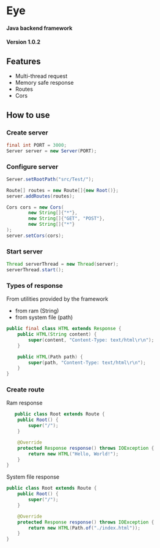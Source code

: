 # Eye 

#### Java backend framework

#### Version 1.0.2

## Features

- Multi-thread request
- Memory safe response
- Routes
- Cors

## How to use

### Create server

```java
final int PORT = 3000;
Server server = new Server(PORT);
```

### Configure server

```java
Server.setRootPath("src/Test/");

Route[] routes = new Route[]{new Root()};
server.addRoutes(routes);

Cors cors = new Cors(
		new String[]{"*"},
		new String[]{"GET", "POST"},
		new String[]{"*"}
);
server.setCors(cors);
```

### Start server

```java
Thread serverThread = new Thread(server);
serverThread.start();
```

### Types of response

From utilities provided by the framework

- from ram         (String)
- from system file (path)

```java
public final class HTML extends Response {
	public HTML(String content) {
		super(content, "Content-Type: text/html\r\n");
	}

	public HTML(Path path) {
		super(path, "Content-Type: text/html\r\n");
	}
}
```

### Create route

Ram response

```java
   public class Root extends Route {
	public Root() {
		super("/");
	}

	@Override
	protected Response response() throws IOException {
		return new HTML("Hello, World!");
	}
}
```

System file response

```java
public class Root extends Route {
	public Root() {
		super("/");
	}

	@Override
	protected Response response() throws IOException {
		return new HTML(Path.of("./index.html"));
	}
}
```
